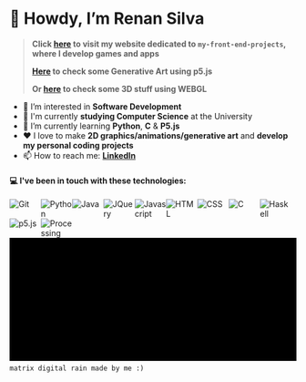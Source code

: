 # 👋 Howdy, I’m Renan Silva
> **Click [here](https://renans2.github.io/my-front-end-projects/ "renans2.github.io/my-front-end-projects") to visit my website dedicated to `my-front-end-projects`, where I develop games and apps**
> 
> **[Here](https://renans2.github.io/sketching-with-p5js/ "renans2.github.io/sketching-with-p5js") to check some Generative Art using p5.js**
> 
> **Or [here](https://renans2.github.io/webgl-with-p5js/ "renans2.github.io/webgl-with-p5js") to check some 3D stuff using WEBGL**
- 👀 I’m interested in **Software Development**
- :school: I'm currently **studying Computer Science** at the University
- :pencil: I’m currently learning **Python**, **C** & **P5.js**
- :heart: I love to make **2D graphics/animations/generative art** and **develop my personal coding projects**
- 📫 How to reach me: **[LinkedIn](https://www.linkedin.com/in/renan-andrade-silva/ "LinkedIn")**

#### :computer: I've been in touch with these technologies:
<img align="left" width="55px" title="Git"        src="https://cdn.jsdelivr.net/gh/devicons/devicon@latest/icons/git/git-original.svg" />
<img align="left" width="55px" title="Python"     src="https://cdn.jsdelivr.net/gh/devicons/devicon@latest/icons/python/python-original.svg" />
<img align="left" width="55px" title="Java"       src="https://cdn.jsdelivr.net/gh/devicons/devicon@latest/icons/java/java-original.svg" />
<img align="left" width="55px" title="JQuery"     src="https://cdn.jsdelivr.net/gh/devicons/devicon@latest/icons/jquery/jquery-plain-wordmark.svg" />
<img align="left" width="55px" title="Javascript" src="https://cdn.jsdelivr.net/gh/devicons/devicon@latest/icons/javascript/javascript-original.svg" />
<img align="left" width="55px" title="HTML"       src="https://cdn.jsdelivr.net/gh/devicons/devicon@latest/icons/html5/html5-original.svg" />
<img align="left" width="55px" title="CSS"        src="https://cdn.jsdelivr.net/gh/devicons/devicon@latest/icons/css3/css3-original.svg" />
<img align="left" width="55px" title="C"          src="https://cdn.jsdelivr.net/gh/devicons/devicon@latest/icons/c/c-original.svg" />
<img align="left" width="55px" title="Haskell"    src="https://cdn.jsdelivr.net/gh/devicons/devicon@latest/icons/haskell/haskell-original.svg" />
<img align="left" width="55px" title="p5.js"      src="https://cdn.jsdelivr.net/gh/devicons/devicon@latest/icons/p5js/p5js-original.svg" />
<img align="left" width="55px" title="Processing" src="https://cdn.jsdelivr.net/gh/devicons/devicon@latest/icons/processing/processing-original.svg" />

<br><br><br><br>
<img width="815px" src="output2.gif" />
<br>
`matrix digital rain made by me :)`

<!---
renans2/renans2 is a ✨ special ✨ repository because its `README.md` (this file) appears on your GitHub profile.
You can click the Preview link to take a look at your changes.
--->
